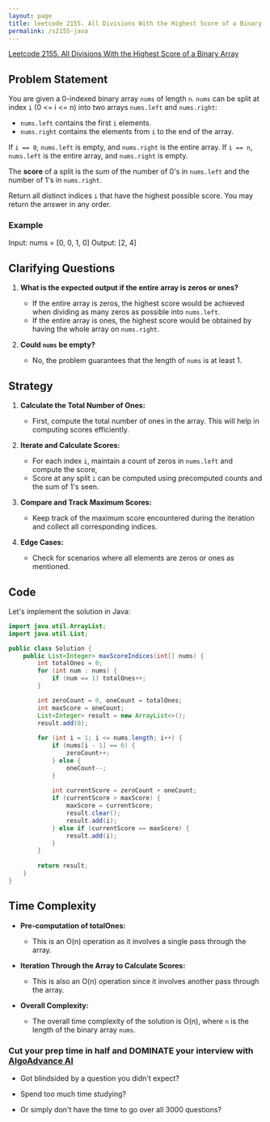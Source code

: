 ```yaml
---
layout: page
title: leetcode 2155. All Divisions With the Highest Score of a Binary Array
permalink: /s2155-java
---
```

[Leetcode 2155. All Divisions With the Highest Score of a Binary Array](https://algoadvance.github.io/algoadvance/l2155)
## Problem Statement

You are given a 0-indexed binary array `nums` of length `n`. `nums` can be split at index `i` (0 <= i <= n) into two arrays `nums.left` and `nums.right`:

- `nums.left` contains the first `i` elements.
- `nums.right` contains the elements from `i` to the end of the array.

If `i == 0`, `nums.left` is empty, and `nums.right` is the entire array. 
If `i == n`, `nums.left` is the entire array, and `nums.right` is empty.

The **score** of a split is the sum of the number of 0's in `nums.left` and the number of 1's in `nums.right`.

Return all distinct indices `i` that have the highest possible score. You may return the answer in any order.

### Example
Input: nums = [0, 0, 1, 0]
Output: [2, 4]

## Clarifying Questions

1. **What is the expected output if the entire array is zeros or ones?**
   - If the entire array is zeros, the highest score would be achieved when dividing as many zeros as possible into `nums.left`.
   - If the entire array is ones, the highest score would be obtained by having the whole array on `nums.right`.

2. **Could `nums` be empty?**
   - No, the problem guarantees that the length of `nums` is at least 1.

## Strategy

1. **Calculate the Total Number of Ones:**
   - First, compute the total number of ones in the array. This will help in computing scores efficiently.

2. **Iterate and Calculate Scores:**
   - For each index `i`, maintain a count of zeros in `nums.left` and compute the score,
   - Score at any split `i` can be computed using precomputed counts and the sum of 1's seen.

3. **Compare and Track Maximum Scores:**
   - Keep track of the maximum score encountered during the iteration and collect all corresponding indices.

4. **Edge Cases:**
   - Check for scenarios where all elements are zeros or ones as mentioned.

## Code

Let's implement the solution in Java:

```java
import java.util.ArrayList;
import java.util.List;

public class Solution {
    public List<Integer> maxScoreIndices(int[] nums) {
        int totalOnes = 0;
        for (int num : nums) {
            if (num == 1) totalOnes++;
        }

        int zeroCount = 0, oneCount = totalOnes;
        int maxScore = oneCount;
        List<Integer> result = new ArrayList<>();
        result.add(0);
        
        for (int i = 1; i <= nums.length; i++) {
            if (nums[i - 1] == 0) {
                zeroCount++;
            } else {
                oneCount--;
            }
            
            int currentScore = zeroCount + oneCount;
            if (currentScore > maxScore) {
                maxScore = currentScore;
                result.clear();
                result.add(i);
            } else if (currentScore == maxScore) {
                result.add(i);
            }
        }
        
        return result;
    }
}
```

## Time Complexity

- **Pre-computation of totalOnes:**
  - This is an O(n) operation as it involves a single pass through the array.
  
- **Iteration Through the Array to Calculate Scores:**
  - This is also an O(n) operation since it involves another pass through the array.

- **Overall Complexity:**
  - The overall time complexity of the solution is O(n), where `n` is the length of the binary array `nums`.



### Cut your prep time in half and DOMINATE your interview with [AlgoAdvance AI](https://algoAdvance.com)

- Got blindsided by a question you didn't expect?

- Spend too much time studying?

- Or simply don't have the time to go over all 3000 questions?

